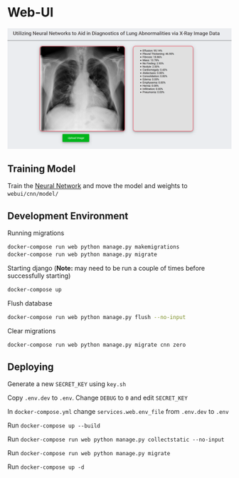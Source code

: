 # Web-UI

![WebUI](https://github.com/CS-Capstone-AU-Chest-Xray-NN/Web-UI/blob/master/webui.png?raw=true)

## Training Model

Train the [Neural Network](https://github.com/CS-Capstone-AU-Chest-Xray-NN/Chest-Xray-Diagnostic-Neural-Network) and move the model and weights to `webui/cnn/model/`

## Development Environment

Running migrations

```bash
docker-compose run web python manage.py makemigrations
docker-compose run web python manage.py migrate
```

Starting django (**Note:** may need to be run a couple of times before successfully starting)

```bash
docker-compose up
```

Flush database

```bash
docker-compose run web python manage.py flush --no-input
```

Clear migrations

```bash
docker-compose run web python manage.py migrate cnn zero
```

## Deploying

Generate a new `SECRET_KEY` using `key.sh`

Copy `.env.dev` to `.env`. Change `DEBUG` to `0` and edit `SECRET_KEY`

In `docker-compose.yml` change `services.web.env_file` from `.env.dev` to `.env`

Run `docker-compose up --build`

Run `docker-compose run web python manage.py collectstatic --no-input`

Run `docker-compose run web python manage.py migrate`

Run `docker-compose up -d`
